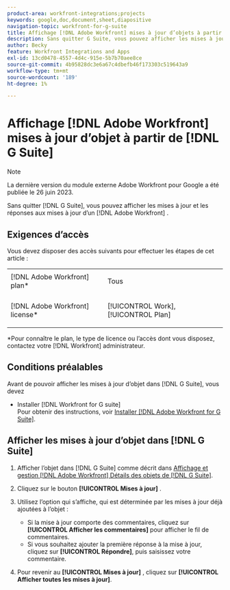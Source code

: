 ```yaml
---
product-area: workfront-integrations;projects
keywords: google,doc,document,sheet,diapositive
navigation-topic: workfront-for-g-suite
title: Affichage [!DNL Adobe Workfront] mises à jour d’objets à partir de G Suite
description: Sans quitter G Suite, vous pouvez afficher les mises à jour et les réponses aux mises à jour d’une [!DNL Adobe Workfront] .
author: Becky
feature: Workfront Integrations and Apps
exl-id: 13cd0478-4557-4d4c-915e-5b7b70aee8ce
source-git-commit: 4b95828dc3e6a67c4dbefb46f173303c519643a9
workflow-type: tm+mt
source-wordcount: '189'
ht-degree: 1%

---
```


# Affichage [!DNL Adobe Workfront] mises à jour d’objet à partir de [!DNL G Suite]

>[!NOTE]
>
>La dernière version du module externe Adobe Workfront pour Google a été publiée le 26 juin 2023.

Sans quitter [!DNL G Suite], vous pouvez afficher les mises à jour et les réponses aux mises à jour d’un [!DNL Adobe Workfront] .

## Exigences d’accès

Vous devez disposer des accès suivants pour effectuer les étapes de cet article :

<table style="table-layout:auto"> 
 <col> 
 <col> 
 <tbody> 
  <tr> 
   <td role="rowheader">[!DNL Adobe Workfront] plan*</td> 
   <td> <p>Tous</p> </td> 
  </tr> 
  <tr> 
   <td role="rowheader">[!DNL Adobe Workfront] license*</td> 
   <td> <p>[!UICONTROL Work], [!UICONTROL Plan]</p> </td> 
  </tr> 
   </tbody> 
</table>

&#42;Pour connaître le plan, le type de licence ou l’accès dont vous disposez, contactez votre [!DNL Workfront] administrateur.

## Conditions préalables

Avant de pouvoir afficher les mises à jour d’objet dans [!DNL G Suite], vous devez

* Installer [!DNL Workfront for G suite]\
   Pour obtenir des instructions, voir [Installer [!DNL Adobe Workfront for G Suite]](../../workfront-integrations-and-apps/workfront-for-g-suite/install-workfront-for-gsuite.md).

## Afficher les mises à jour d’objet dans [!DNL G Suite]

1. Afficher l’objet dans [!DNL G Suite] comme décrit dans [Affichage et gestion [!DNL Adobe Workfront] Détails des objets de [!DNL G Suite]](../../workfront-integrations-and-apps/workfront-for-g-suite/view-manage-work-item-details-in-gsuite.md).
1. Cliquez sur le bouton **[!UICONTROL Mises à jour]** .
1. Utilisez l’option qui s’affiche, qui est déterminée par les mises à jour déjà ajoutées à l’objet :

   * Si la mise à jour comporte des commentaires, cliquez sur **[!UICONTROL Afficher les commentaires]** pour afficher le fil de commentaires.
   * Si vous souhaitez ajouter la première réponse à la mise à jour, cliquez sur **[!UICONTROL Répondre]**, puis saisissez votre commentaire.

1. Pour revenir au **[!UICONTROL Mises à jour]** , cliquez sur **[!UICONTROL Afficher toutes les mises à jour]**.
